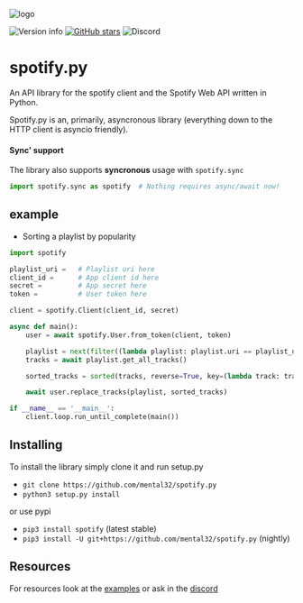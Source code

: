 ![logo](logo.png)


![Version info](https://img.shields.io/pypi/v/spotify.svg)
[![GitHub stars](https://img.shields.io/github/stars/mental32/spotify.py.svg)](https://github.com/mental32/spotify.py/stargazers)
![Discord](https://img.shields.io/discord/438465139197607939.svg?style=flat-square)

# spotify.py

An API library for the spotify client and the Spotify Web API written in Python.

Spotify.py is an, primarily, asyncronous library (everything down to the HTTP client is asyncio friendly). 

#### Sync' support

The library also supports **syncronous** usage with `spotify.sync`

```python
import spotify.sync as spotify  # Nothing requires async/await now!
```

## example

 - Sorting a playlist by popularity

```py
import spotify

playlist_uri =   # Playlist uri here
client_id =      # App client id here
secret =         # App secret here
token =          # User token here

client = spotify.Client(client_id, secret)

async def main():
    user = await spotify.User.from_token(client, token)

    playlist = next(filter((lambda playlist: playlist.uri == playlist_uri), await user.get_playlists()))
    tracks = await playlist.get_all_tracks()

    sorted_tracks = sorted(tracks, reverse=True, key=(lambda track: track.popularity))

    await user.replace_tracks(playlist, sorted_tracks)

if __name__ == '__main__':
    client.loop.run_until_complete(main())
```

## Installing

To install the library simply clone it and run setup.py
- `git clone https://github.com/mental32/spotify.py`
- `python3 setup.py install`

or use pypi

- `pip3 install spotify` (latest stable)
- `pip3 install -U git+https://github.com/mental32/spotify.py` (nightly)

## Resources

For resources look at the [examples](https://github.com/mental32/spotify.py/tree/master/examples) or ask in the [discord](https://discord.gg/k43FSFF)
